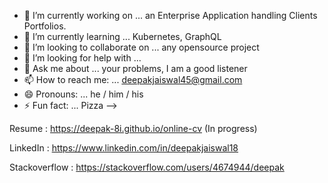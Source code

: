
- 🔭 I’m currently working on ... an Enterprise Application handling Clients Portfolios. 
- 🌱 I’m currently learning ... Kubernetes, GraphQL
- 👯 I’m looking to collaborate on ... any opensource project
- 🤔 I’m looking for help with ...
- 💬 Ask me about ... your problems, I am a good listener
- 📫 How to reach me: ... deepakjaiswal45@gmail.com
- 😄 Pronouns: ... he / him / his
- ⚡ Fun fact: ... Pizza
-->
 
 
Resume  :  https://deepak-8i.github.io/online-cv (In progress)

LinkedIn : https://www.linkedin.com/in/deepakjaiswal18

Stackoverflow : https://stackoverflow.com/users/4674944/deepak
